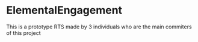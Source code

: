 # ElementalEngagement
This is a prototype RTS made by 3 individuals who are the main commiters of this project
